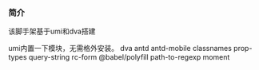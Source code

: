 ### 简介
该脚手架基于umi和dva搭建

umi内置一下模块，无需格外安装。
dva
antd
antd-mobile
classnames
prop-types
query-string
rc-form
@babel/polyfill
path-to-regexp
moment
